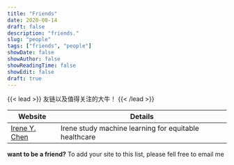 ```yaml
---
title: "Friends"
date: 2020-08-14
draft: false
description: "friends."
slug: "people"
tags: ["friends", "people"]
showDate: false
showAuthor: false
showReadingTime: false
showEdit: false
draft: true
---
```


{{< lead >}}
友链以及值得关注的大牛！
{{< /lead >}}

| Website                                                                | Details                       |
| ---------------------------------------------------------------------- | ----------------------------- |
| [Irene Y. Chen ](https://irenechen.net)                           | Irene study machine learning for equitable healthcare  |

**want to be a friend?** To add your site to this list, please fell free to email me